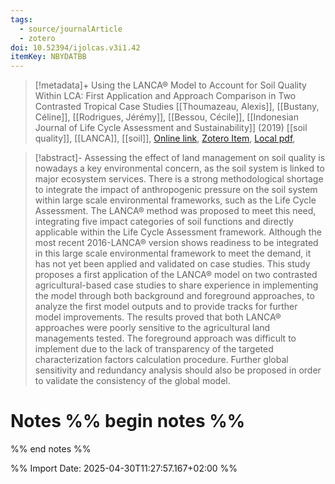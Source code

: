 ```yaml
---
tags:
  - source/journalArticle
  - zotero
doi: 10.52394/ijolcas.v3i1.42
itemKey: NBYDATBB
---
```

>[!metadata]+
> Using the LANCA® Model to Account for Soil Quality Within LCA: First Application and Approach Comparison in Two Contrasted Tropical Case Studies
> [[Thoumazeau, Alexis]], [[Bustany, Céline]], [[Rodrigues, Jérémy]], [[Bessou, Cécile]], 
> [[Indonesian Journal of Life Cycle Assessment and Sustainability]] (2019)
> [[soil quality]], [[LANCA]], [[soil]], 
> [Online link](https://ijolcas.ilcan.or.id/index.php/IJoLCAS/article/view/42), [Zotero Item](zotero://select/library/items/NBYDATBB), [Local pdf](file://C:/Users/aburg/Documents/references/zotero/storage/B5HNBHKR/Thoumazeau2019_UsingLANCA.pdf), 

>[!abstract]-
>Assessing the effect of land management on soil quality is nowadays a key environmental concern, as the soil system is linked to major ecosystem services. There is a strong methodological shortage to integrate the impact of anthropogenic pressure on the soil system within large scale environmental frameworks, such as the Life Cycle Assessment. The LANCA® method was proposed to meet this need, integrating five impact categories of soil functions and directly applicable within the Life Cycle Assessment framework. Although the most recent 2016-LANCA® version shows readiness to be integrated in this large scale environmental framework to meet the demand, it has not yet been applied and validated on case studies. This study proposes a first application of the LANCA® model on two contrasted agricultural-based case studies to share experience in implementing the model through both background and foreground approaches, to analyze the first model outputs and to provide tracks for further model improvements. The results proved that both LANCA® approaches were poorly sensitive to the agricultural land managements tested. The foreground approach was difficult to implement due to the lack of transparency of the targeted characterization factors calculation procedure. Further global sensitivity and redundancy analysis should also be proposed in order to validate the consistency of the global model.

# Notes %% begin notes %%

%% end notes %%




%% Import Date: 2025-04-30T11:27:57.167+02:00 %%
